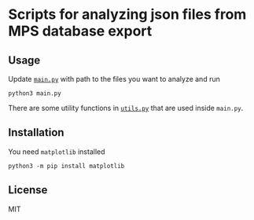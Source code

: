 # Scripts for analyzing json files from MPS database export

## Usage

Update [`main.py`](main.py) with path to the files you want to analyze and run
```
python3 main.py
```
There are some utility functions in [`utils.py`](utils.py) that are used inside `main.py`.

## Installation
You need `matplotlib` installed
```
python3 -m pip install matplotlib
```

## License
MIT